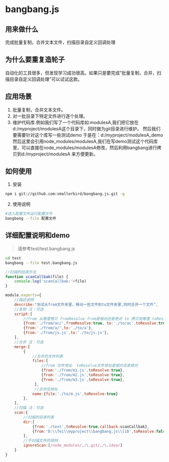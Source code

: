 bangbang.js
=================
用来做什么
-----
完成批量复制，合并文本文件，扫描目录自定义回调处理

为什么要重复造轮子
-----
自动化的工具很多，但发现学习成功很高。如果只是要完成“批量复制，合并，扫描目录自定义回调处理”可以试试这款。

应用场景
-----
1. 批量复制，合并文本文件。
2. 对一批目录下特定文件进行逐个处理。
3. 维护代码库.例如我们写了一个代码库如:modulesA,我们把它放在d:/myproject/modulesA这个目录下，同时做为git目录进行维护。
然后我们要需要针对这个库写一些测试demo 于是在：d:/myproject/modulesA_demo  然后这里会引用node_modules/modulesA,我们在写demo测试这个代码库里，可以直接在node_modules/modulesA修改，然后利用bangbang进行拷贝到d:/myproject/modulesA 来方便更新。

如何使用
-----
1. 安装
```sh
npm i git://github.com:smallerbird/bangbang.js.git -g
```
2. 使用说明
```sh
#进入配置文件运行配置文件
bangbang --file 配置文件

```
详细配置说明和demo
-----
> 请参考test/test.bangbang.js
```sh
cd test
bangbang --file test.bangbang.js
```
```js
//扫描的回调方法
function scanCallbak(file) {
    console.log('scanCallbak:'+file)
}

module.exports={
    //描述说明
    describe:"测试从from文件夹里，移动一些文件到to文件夹里,同时合并一个文件",
    //复制 注：可选
    script:[
        //from 从哪里拷贝 fromResolve from是相对还是绝对 to 拷贝到哪里 toResolve to是相对还是绝对
        {from:'./from/ac/',fromResolve:true, to:'./to/ac',toResolve:true, },  
        {from:'./from/a/',to:'./to/a'},
        {from:'./from/js.js',to:'./to/js.js'},
    ],
    //合并 注：可选
    merge:[
        {
            //合并的文件列表
            files:[
                //from 文件地址  toResolve文件地址是相对还是绝对
                {from:'./from/m1.js',toResolve:true},
                {from:'./from/m2.js',toResolve:true},
                {from:'./from/m3.js',toResolve:true},
             ],
             //合并后地址
            name:{file:'./to/m.js',toResolve:true}
        },
    ],
    //扫描 注：可选
    scan:{
        //扫描的目录列表
        dir:[
            {from:'./test',toResolve:true,callback:scanCallbak},
            {from:'D:\\fei\\myproject\\bangbang.js\\lib',toResolve:false,callback:scanCallbak},
        ],
        //不扫描文件的规则
        ignoreScan:[/node_modules/,/\.git/,/\.idea/]
    }
}
```

